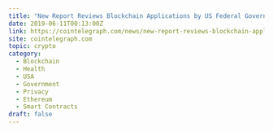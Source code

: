 ```yaml
---
title: "New Report Reviews Blockchain Applications by US Federal Government"
date: 2019-06-11T00:13:00Z
link: https://cointelegraph.com/news/new-report-reviews-blockchain-applications-by-us-federal-government?utm_medium=RSS&utm_source=hune
site: cointelegraph.com
topic: crypto
category:
  - Blockchain
  - Health
  - USA
  - Government
  - Privacy
  - Ethereum
  - Smart Contracts
draft: false
---
```

